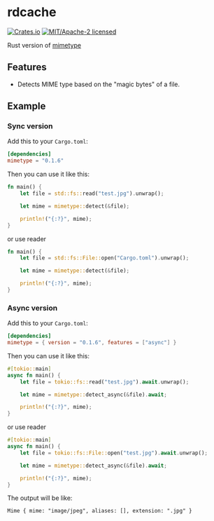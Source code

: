 # rdcache
[![Crates.io][crates-badge]][crates-url]
[![MIT/Apache-2 licensed][license-badge]][license-url]

[crates-badge]: https://img.shields.io/crates/v/mimetype.svg
[crates-url]: https://crates.io/crates/mimetype
[license-badge]: https://img.shields.io/crates/l/mimetype.svg
[license-url]: LICENSE

Rust version of [mimetype](https://github.com/gabriel-vasile/mimetype)

## Features
- Detects MIME type based on the "magic bytes" of a file.

## Example
### Sync version
Add this to your `Cargo.toml`:
```toml
[dependencies]
mimetype = "0.1.6"
```

Then you can use it like this:
```rust
fn main() {
    let file = std::fs::read("test.jpg").unwrap();

    let mime = mimetype::detect(&file);

    println!("{:?}", mime);
}
```
or use reader
```rust
fn main() {
    let file = std::fs::File::open("Cargo.toml").unwrap();

    let mime = mimetype::detect(&file);

    println!("{:?}", mime);
}
```

### Async version
Add this to your `Cargo.toml`:
```toml
[dependencies]
mimetype = { version = "0.1.6", features = ["async"] }
```

Then you can use it like this:
```rust
#[tokio::main]
async fn main() {
    let file = tokio::fs::read("test.jpg").await.unwrap();

    let mime = mimetype::detect_async(&file).await;

    println!("{:?}", mime);
}
```
or use reader
```rust
#[tokio::main]
async fn main() {
    let file = tokio::fs::File::open("test.jpg").await.unwrap();

    let mime = mimetype::detect_async(&file).await;

    println!("{:?}", mime);
}
```

The output will be like:
```shell
Mime { mime: "image/jpeg", aliases: [], extension: ".jpg" }
```